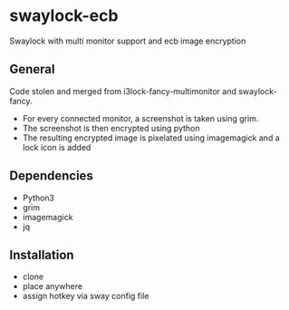 # swaylock-ecb
Swaylock with multi monitor support and ecb image encryption

## General
Code stolen and merged from i3lock-fancy-multimonitor and swaylock-fancy.

- For every connected monitor, a screenshot is taken using grim.
- The screenshot is then encrypted using python
- The resulting encrypted image is pixelated using imagemagick and a lock icon is added

## Dependencies
- Python3
- grim 
- imagemagick
- jq


## Installation

- clone
- place anywhere
- assign hotkey via sway config file